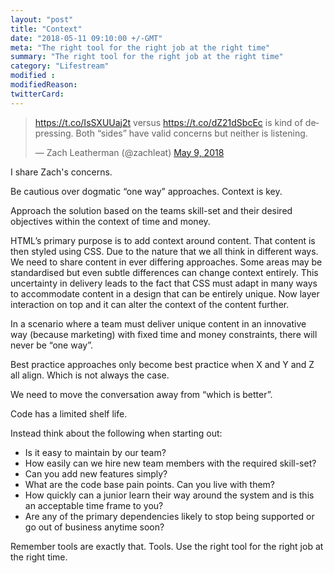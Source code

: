 ```yaml
---
layout: "post"
title: "Context"
date: "2018-05-11 09:10:00 +/-GMT"
meta: "The right tool for the right job at the right time"
summary: "The right tool for the right job at the right time"
category: "Lifestream"
modified :
modifiedReason:
twitterCard:
---
```


<blockquote class="twitter-tweet" data-lang="en"><p lang="en" dir="ltr"><a href="https://t.co/IsSXUUaj2t">https://t.co/IsSXUUaj2t</a> versus <a href="https://t.co/dZ21dSbcEc">https://t.co/dZ21dSbcEc</a> is kind of depressing. Both “sides” have valid concerns but neither is listening.</p>&mdash; Zach Leatherman (@zachleat) <a href="https://twitter.com/zachleat/status/994027250696818689?ref_src=twsrc%5Etfw">May 9, 2018</a></blockquote> <script async src="https://platform.twitter.com/widgets.js" charset="utf-8"></script>

I share Zach's concerns.

‪Be cautious over dogmatic “one way” approaches. Context is key. ‬

‪Approach the solution based on the teams skill-set and their desired objectives within the context of  time and money.‬

‪HTML’s primary purpose is to add context around content. That content is then styled using CSS. Due to the nature that we all think in different ways. We need to share content in ever differing approaches. Some areas may be standardised but even subtle differences can change context entirely. This uncertainty in delivery leads to the fact that CSS must adapt in many ways to accommodate content in a design that can be entirely unique. Now layer interaction on top and it can alter the context of the content further.‬

‪In a scenario where a team must deliver unique content in an innovative way (because marketing) with fixed time and money constraints, there will never be “one way”. ‬

‪Best practice approaches only become best practice when X and Y and Z all align. Which is not always the case.‬

‪We need to move the conversation away from‬ ‪“which is better”.

Code has a limited shelf life.

Instead think about the following when starting out:‬

- ‪Is it easy to maintain by our team?‬
- ‪How easily can we hire new team members with the required skill-set?‬
- ‪Can you add new features simply?‬
- ‪What are the code base pain points. Can you live with them?‬
- ‪How quickly can a junior learn their way around the system and is this an acceptable time frame to you?‬
- ‪Are any of the primary dependencies likely to stop being supported or go out of business anytime soon?‬

‪Remember tools are exactly that. Tools. Use the right tool for the right job at the right time.‬
